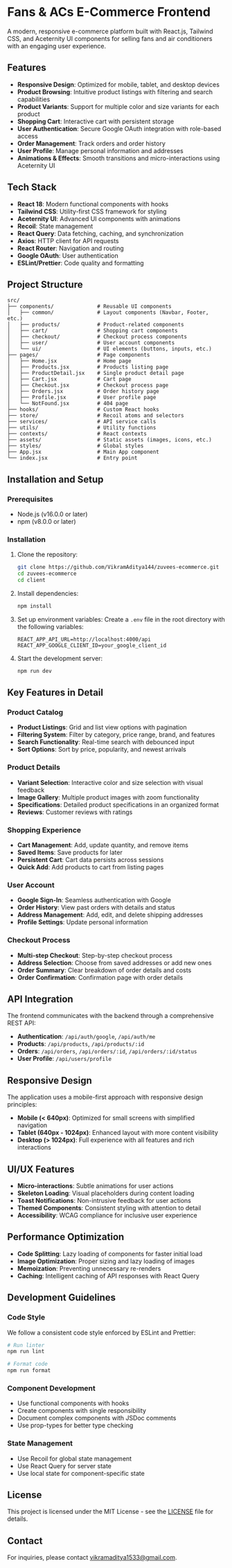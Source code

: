 # Fans & ACs E-Commerce Frontend



A modern, responsive e-commerce platform built with React.js, Tailwind CSS, and Aceternity UI components for selling fans and air conditioners with an engaging user experience.

## Features

- **Responsive Design**: Optimized for mobile, tablet, and desktop devices
- **Product Browsing**: Intuitive product listings with filtering and search capabilities
- **Product Variants**: Support for multiple color and size variants for each product
- **Shopping Cart**: Interactive cart with persistent storage
- **User Authentication**: Secure Google OAuth integration with role-based access
- **Order Management**: Track orders and order history
- **User Profile**: Manage personal information and addresses
- **Animations & Effects**: Smooth transitions and micro-interactions using Aceternity UI

## Tech Stack

- **React 18**: Modern functional components with hooks
- **Tailwind CSS**: Utility-first CSS framework for styling
- **Aceternity UI**: Advanced UI components with animations
- **Recoil**: State management
- **React Query**: Data fetching, caching, and synchronization
- **Axios**: HTTP client for API requests
- **React Router**: Navigation and routing
- **Google OAuth**: User authentication
- **ESLint/Prettier**: Code quality and formatting

## Project Structure

```
src/
├── components/              # Reusable UI components
│   ├── common/              # Layout components (Navbar, Footer, etc.)
│   ├── products/            # Product-related components
│   ├── cart/                # Shopping cart components
│   ├── checkout/            # Checkout process components
│   ├── user/                # User account components
│   └── ui/                  # UI elements (buttons, inputs, etc.)
├── pages/                   # Page components
│   ├── Home.jsx             # Home page
│   ├── Products.jsx         # Products listing page
│   ├── ProductDetail.jsx    # Single product detail page
│   ├── Cart.jsx             # Cart page
│   ├── Checkout.jsx         # Checkout process page
│   ├── Orders.jsx           # Order history page
│   ├── Profile.jsx          # User profile page
│   └── NotFound.jsx         # 404 page
├── hooks/                   # Custom React hooks
├── store/                   # Recoil atoms and selectors
├── services/                # API service calls
├── utils/                   # Utility functions
├── contexts/                # React contexts
├── assets/                  # Static assets (images, icons, etc.)
├── styles/                  # Global styles
├── App.jsx                  # Main App component
└── index.jsx                # Entry point
```

## Installation and Setup

### Prerequisites

- Node.js (v16.0.0 or later)
- npm (v8.0.0 or later)

### Installation

1. Clone the repository:
   ```bash
   git clone https://github.com/VikramAditya144/zuvees-ecommerce.git
   cd zuvees-ecommerce
   cd client
   ```

2. Install dependencies:
   ```bash
   npm install
   ```

3. Set up environment variables:
   Create a `.env` file in the root directory with the following variables:
   ```
   REACT_APP_API_URL=http://localhost:4000/api
   REACT_APP_GOOGLE_CLIENT_ID=your_google_client_id
   ```

4. Start the development server:
   ```bash
   npm run dev
   ```

## Key Features in Detail

### Product Catalog

- **Product Listings**: Grid and list view options with pagination
- **Filtering System**: Filter by category, price range, brand, and features
- **Search Functionality**: Real-time search with debounced input
- **Sort Options**: Sort by price, popularity, and newest arrivals

### Product Details

- **Variant Selection**: Interactive color and size selection with visual feedback
- **Image Gallery**: Multiple product images with zoom functionality
- **Specifications**: Detailed product specifications in an organized format
- **Reviews**: Customer reviews with ratings

### Shopping Experience

- **Cart Management**: Add, update quantity, and remove items
- **Saved Items**: Save products for later
- **Persistent Cart**: Cart data persists across sessions
- **Quick Add**: Add products to cart from listing pages

### User Account

- **Google Sign-In**: Seamless authentication with Google
- **Order History**: View past orders with details and status
- **Address Management**: Add, edit, and delete shipping addresses
- **Profile Settings**: Update personal information

### Checkout Process

- **Multi-step Checkout**: Step-by-step checkout process
- **Address Selection**: Choose from saved addresses or add new ones
- **Order Summary**: Clear breakdown of order details and costs
- **Order Confirmation**: Confirmation page with order details

## API Integration

The frontend communicates with the backend through a comprehensive REST API:

- **Authentication**: `/api/auth/google`, `/api/auth/me`
- **Products**: `/api/products`, `/api/products/:id`
- **Orders**: `/api/orders`, `/api/orders/:id`, `/api/orders/:id/status`
- **User Profile**: `/api/users/profile`

## Responsive Design

The application uses a mobile-first approach with responsive design principles:

- **Mobile (< 640px)**: Optimized for small screens with simplified navigation
- **Tablet (640px - 1024px)**: Enhanced layout with more content visibility
- **Desktop (> 1024px)**: Full experience with all features and rich interactions

## UI/UX Features

- **Micro-interactions**: Subtle animations for user actions
- **Skeleton Loading**: Visual placeholders during content loading
- **Toast Notifications**: Non-intrusive feedback for user actions
- **Themed Components**: Consistent styling with attention to detail
- **Accessibility**: WCAG compliance for inclusive user experience

## Performance Optimization

- **Code Splitting**: Lazy loading of components for faster initial load
- **Image Optimization**: Proper sizing and lazy loading of images
- **Memoization**: Preventing unnecessary re-renders
- **Caching**: Intelligent caching of API responses with React Query

## Development Guidelines

### Code Style

We follow a consistent code style enforced by ESLint and Prettier:

```bash
# Run linter
npm run lint

# Format code
npm run format
```

### Component Development

- Use functional components with hooks
- Create components with single responsibility
- Document complex components with JSDoc comments
- Use prop-types for better type checking

### State Management

- Use Recoil for global state management
- Use React Query for server state
- Use local state for component-specific state

## License

This project is licensed under the MIT License - see the [LICENSE](LICENSE) file for details.

## Contact

For inquiries, please contact [vikramaditya1533@gmail.com](mailto:vikramaditya1533@gmail.com).
